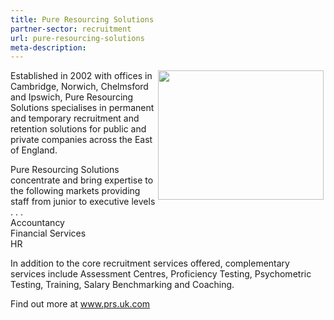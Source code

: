 ```yaml
---
title: Pure Resourcing Solutions
partner-sector: recruitment
url: pure-resourcing-solutions
meta-description:
---
```


<p><img alt="" src="//clarity-strategies.github.io/ie-uploads/uploads/general/pure_logo_2012.jpg" style="float:right; height:207px; margin-left:3px; margin-right:3px; width:265px" />Established in 2002 with offices in Cambridge, Norwich, Chelmsford and Ipswich, Pure Resourcing Solutions specialises in permanent and temporary recruitment and retention solutions for public and private companies across the East of England.</p><p>Pure Resourcing Solutions concentrate and bring expertise to the following markets providing staff from junior to executive levels . . .<br />Accountancy<br />Financial Services<br />HR</p><p>In addition to the core recruitment services offered, complementary services include Assessment Centres, Proficiency Testing, Psychometric Testing, Training, Salary Benchmarking and Coaching.</p><p>Find out more at <a href="http://www.prs.uk.com/">www.prs.uk.com</a></p>